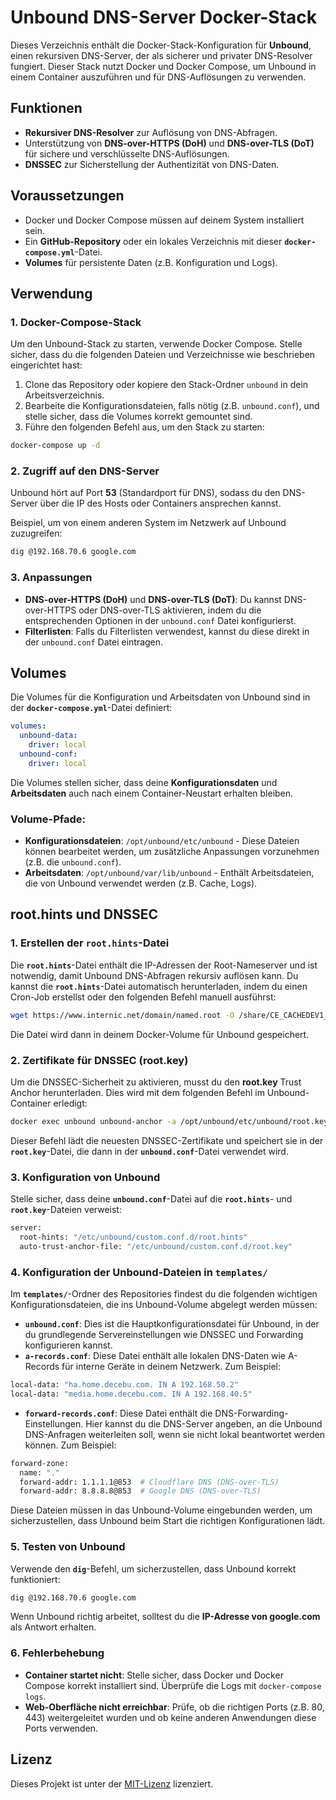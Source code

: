 # Unbound DNS-Server Docker-Stack

Dieses Verzeichnis enthält die Docker-Stack-Konfiguration für **Unbound**, einen rekursiven DNS-Server, der als sicherer und privater DNS-Resolver fungiert. Dieser Stack nutzt Docker und Docker Compose, um Unbound in einem Container auszuführen und für DNS-Auflösungen zu verwenden.

## Funktionen

- **Rekursiver DNS-Resolver** zur Auflösung von DNS-Abfragen.
- Unterstützung von **DNS-over-HTTPS (DoH)** und **DNS-over-TLS (DoT)** für sichere und verschlüsselte DNS-Auflösungen.
- **DNSSEC** zur Sicherstellung der Authentizität von DNS-Daten.

## Voraussetzungen

- Docker und Docker Compose müssen auf deinem System installiert sein.
- Ein **GitHub-Repository** oder ein lokales Verzeichnis mit dieser **`docker-compose.yml`**-Datei.
- **Volumes** für persistente Daten (z.B. Konfiguration und Logs).

## Verwendung

### 1. Docker-Compose-Stack

Um den Unbound-Stack zu starten, verwende Docker Compose. Stelle sicher, dass du die folgenden Dateien und Verzeichnisse wie beschrieben eingerichtet hast:

1. Clone das Repository oder kopiere den Stack-Ordner `unbound` in dein Arbeitsverzeichnis.
2. Bearbeite die Konfigurationsdateien, falls nötig (z.B. `unbound.conf`), und stelle sicher, dass die Volumes korrekt gemountet sind.
3. Führe den folgenden Befehl aus, um den Stack zu starten:

```bash
docker-compose up -d
```

### 2. Zugriff auf den DNS-Server

Unbound hört auf Port **53** (Standardport für DNS), sodass du den DNS-Server über die IP des Hosts oder Containers ansprechen kannst.

Beispiel, um von einem anderen System im Netzwerk auf Unbound zuzugreifen:

```bash
dig @192.168.70.6 google.com
```

### 3. Anpassungen

- **DNS-over-HTTPS (DoH)** und **DNS-over-TLS (DoT)**: Du kannst DNS-over-HTTPS oder DNS-over-TLS aktivieren, indem du die entsprechenden Optionen in der `unbound.conf` Datei konfigurierst.
- **Filterlisten**: Falls du Filterlisten verwendest, kannst du diese direkt in der `unbound.conf` Datei eintragen.

## Volumes

Die Volumes für die Konfiguration und Arbeitsdaten von Unbound sind in der **`docker-compose.yml`**-Datei definiert:

```yaml
volumes:
  unbound-data:
    driver: local
  unbound-conf:
    driver: local
```

Die Volumes stellen sicher, dass deine **Konfigurationsdaten** und **Arbeitsdaten** auch nach einem Container-Neustart erhalten bleiben.

### Volume-Pfade:

- **Konfigurationsdateien**: `/opt/unbound/etc/unbound` - Diese Dateien können bearbeitet werden, um zusätzliche Anpassungen vorzunehmen (z.B. die `unbound.conf`).
- **Arbeitsdaten**: `/opt/unbound/var/lib/unbound` - Enthält Arbeitsdateien, die von Unbound verwendet werden (z.B. Cache, Logs).

## root.hints und DNSSEC

### 1. **Erstellen der `root.hints`-Datei**

Die **`root.hints`**-Datei enthält die IP-Adressen der Root-Nameserver und ist notwendig, damit Unbound DNS-Abfragen rekursiv auflösen kann. Du kannst die **`root.hints`**-Datei automatisch herunterladen, indem du einen Cron-Job erstellst oder den folgenden Befehl manuell ausführst:

```bash
wget https://www.internic.net/domain/named.root -O /share/CE_CACHEDEV1_DATA/Docker_DATA/volumes/unbound_data/root.hints
```

Die Datei wird dann in deinem Docker-Volume für Unbound gespeichert.

### 2. **Zertifikate für DNSSEC (root.key)**

Um die DNSSEC-Sicherheit zu aktivieren, musst du den **root.key** Trust Anchor herunterladen. Dies wird mit dem folgenden Befehl im Unbound-Container erledigt:

```bash
docker exec unbound unbound-anchor -a /opt/unbound/etc/unbound/root.key
```

Dieser Befehl lädt die neuesten DNSSEC-Zertifikate und speichert sie in der **`root.key`**-Datei, die dann in der **`unbound.conf`**-Datei verwendet wird.

### 3. **Konfiguration von Unbound**

Stelle sicher, dass deine **`unbound.conf`**-Datei auf die **`root.hints`**- und **`root.key`**-Dateien verweist:

```bash
server:
  root-hints: "/etc/unbound/custom.conf.d/root.hints"
  auto-trust-anchor-file: "/etc/unbound/custom.conf.d/root.key"
```

### 4. **Konfiguration der Unbound-Dateien in `templates/`**

Im **`templates/`**-Ordner des Repositories findest du die folgenden wichtigen Konfigurationsdateien, die ins Unbound-Volume abgelegt werden müssen:

- **`unbound.conf`**: Dies ist die Hauptkonfigurationsdatei für Unbound, in der du grundlegende Servereinstellungen wie DNSSEC und Forwarding konfigurieren kannst.
- **`a-records.conf`**: Diese Datei enthält alle lokalen DNS-Daten wie A-Records für interne Geräte in deinem Netzwerk. Zum Beispiel:

```bash
local-data: "ha.home.decebu.com. IN A 192.168.50.2"
local-data: "media.home.decebu.com. IN A 192.168.40.5"
```

- **`forward-records.conf`**: Diese Datei enthält die DNS-Forwarding-Einstellungen. Hier kannst du die DNS-Server angeben, an die Unbound DNS-Anfragen weiterleiten soll, wenn sie nicht lokal beantwortet werden können. Zum Beispiel:

```bash
forward-zone:
  name: "."
  forward-addr: 1.1.1.1@853  # Cloudflare DNS (DNS-over-TLS)
  forward-addr: 8.8.8.8@853  # Google DNS (DNS-over-TLS)
```

Diese Dateien müssen in das Unbound-Volume eingebunden werden, um sicherzustellen, dass Unbound beim Start die richtigen Konfigurationen lädt.

### 5. **Testen von Unbound**

Verwende den **`dig`**-Befehl, um sicherzustellen, dass Unbound korrekt funktioniert:

```bash
dig @192.168.70.6 google.com
```

Wenn Unbound richtig arbeitet, solltest du die **IP-Adresse von google.com** als Antwort erhalten.

### 6. **Fehlerbehebung**

- **Container startet nicht**: Stelle sicher, dass Docker und Docker Compose korrekt installiert sind. Überprüfe die Logs mit `docker-compose logs`.
- **Web-Oberfläche nicht erreichbar**: Prüfe, ob die richtigen Ports (z.B. 80, 443) weitergeleitet wurden und ob keine anderen Anwendungen diese Ports verwenden.

## Lizenz

Dieses Projekt ist unter der [MIT-Lizenz](LICENSE) lizenziert.
